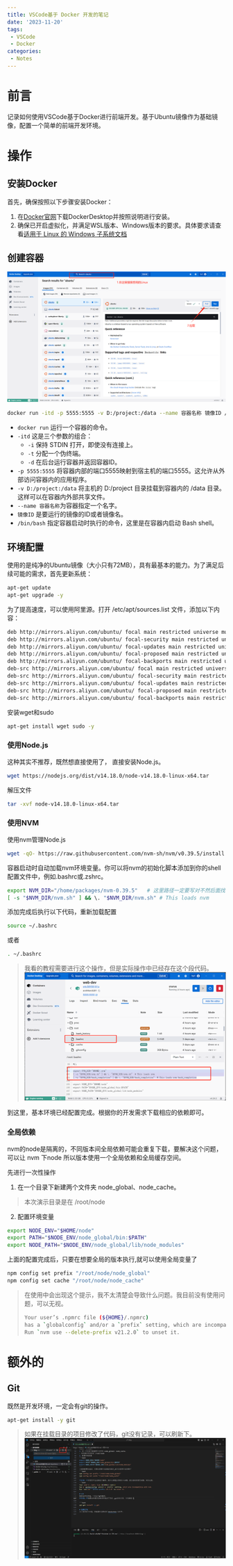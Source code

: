 ```yaml
---
title: VSCode基于 Docker 开发的笔记
date: '2023-11-20'
tags:
 - VSCode
 - Docker
categories:
 - Notes
---
```

# 前言
记录如何使用VSCode基于Docker进行前端开发。基于Ubuntu镜像作为基础镜像，配置一个简单的前端开发环境。
# 操作
## 安装Docker
首先，确保按照以下步骤安装Docker：

1. 在[Docker官网](https://www.docker.com/)下载DockerDesktop并按照说明进行安装。
2. 确保已开启虚拟化，并满足WSL版本、Windows版本的要求。具体要求请查看[适用于 Linux 的 Windows 子系统文档](https://learn.microsoft.com/en-us/windows/wsl/)

## 创建容器
![docker ubuntu](./img/docker-ubuntu.png)

```bash
docker run -itd -p 5555:5555 -v D:/project:/data --name 容器名称 镜像ID /bin/bash
```
- `docker run` 运行一个容器的命令。
- `-itd` 这是三个参数的组合：
    - `-i` 保持 STDIN 打开，即使没有连接上。
    - `-t` 分配一个伪终端。
    - `-d` 在后台运行容器并返回容器ID。
- `-p 5555:5555` 将容器内部的端口5555映射到宿主机的端口5555。这允许从外部访问容器内的应用程序。
- `-v D:/project:/data` 将主机的 D:/project 目录挂载到容器内的 /data 目录。这样可以在容器内外部共享文件。
- `--name 容器名称`为容器指定一个名字。
- `镜像ID` 是要运行的镜像的ID或者镜像名。
- `/bin/bash` 指定容器启动时执行的命令，这里是在容器内启动 Bash shell。
## 环境配置
使用的是纯净的Ubuntu镜像（大小只有72MB），具有最基本的能力。为了满足后续可能的需求，首先更新系统：
```bash
apt-get update
apt-get upgrade -y
```
为了提高速度，可以使用阿里源。打开 /etc/apt/sources.list 文件，添加以下内容：
```bash
deb http://mirrors.aliyun.com/ubuntu/ focal main restricted universe multiverse
deb http://mirrors.aliyun.com/ubuntu/ focal-security main restricted universe multiverse
deb http://mirrors.aliyun.com/ubuntu/ focal-updates main restricted universe multiverse
deb http://mirrors.aliyun.com/ubuntu/ focal-proposed main restricted universe multiverse
deb http://mirrors.aliyun.com/ubuntu/ focal-backports main restricted universe multiverse
deb-src http://mirrors.aliyun.com/ubuntu/ focal main restricted universe multiverse
deb-src http://mirrors.aliyun.com/ubuntu/ focal-security main restricted universe multiverse
deb-src http://mirrors.aliyun.com/ubuntu/ focal-updates main restricted universe multiverse
deb-src http://mirrors.aliyun.com/ubuntu/ focal-proposed main restricted universe multiverse
deb-src http://mirrors.aliyun.com/ubuntu/ focal-backports main restricted universe multiver
```
安装wget和sudo
```bash
apt-get install wget sudo -y
```
### 使用Node.js
这种其实不推荐，既然想直接使用了，
直接安装Node.js。
```bash
wget https://nodejs.org/dist/v14.18.0/node-v14.18.0-linux-x64.tar
```
解压文件
```bash
tar -xvf node-v14.18.0-linux-x64.tar
```
### 使用NVM
使用nvm管理Node.js
```bash
wget -qO- https://raw.githubusercontent.com/nvm-sh/nvm/v0.39.5/install.sh | bash
```
容器启动时自动加载nvm环境变量。你可以将nvm的初始化脚本添加到你的shell配置文件中，例如.bashrc或.zshrc。
```bash
export NVM_DIR="/home/packages/nvm-0.39.5"   # 这里路径一定要写对不然后面找不到nvm
[ -s "$NVM_DIR/nvm.sh" ] && \. "$NVM_DIR/nvm.sh" # This loads nvm
```
添加完成后执行以下代码，重新加载配置
```bash
source ~/.bashrc
```
或者
```bash
. ~/.bashrc
```
> 我看的教程需要进行这个操作，但是实际操作中已经存在这个段代码。
> ![docker env](./img//docker-env.png)


到这里，基本环境已经配置完成。根据你的开发需求下载相应的依赖即可。
### 全局依赖
nvm的node是隔离的，不同版本间全局依赖可能会重复下载，要解决这个问题，可以让 nvm 下node 所以版本使用一个全局依赖和全局缓存空间。

先进行一次性操作
1. 在一个目录下新建两个文件夹 node_global、node_cache。
> 本次演示目录是在 /root/node
2. 配置环境变量
```bash
export NODE_ENV="$HOME/node"
export PATH="$NODE_ENV/node_global/bin:$PATH"
export NODE_PATH="$NODE_ENV/node_global/lib/node_modules"
```
上面的配置完成后，只要在想要全局的版本执行,就可以使用全局变量了
```bash
npm config set prefix "/root/node/node_global"
npm config set cache "/root/node/node_cache"
```
> 在使用中会出现这个提示，我不太清楚会导致什么问题。我目前没有使用问题，可以无视。
> ```bash
> Your user’s .npmrc file (${HOME}/.npmrc)
> has a `globalconfig` and/or a `prefix` setting, which are incompatible with nvm.
> Run `nvm use --delete-prefix v21.2.0` to unset it.
> ```
# 额外的
## Git
既然是开发环境，一定会有git的操作。
```bash
apt-get install -y git
```
> 如果在挂载目录的项目修改了代码，git没有记录，可以刷新下。
> ![docker git](./img/docker-git.png)